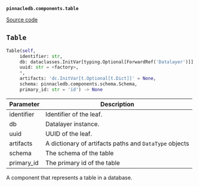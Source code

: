 **`pinnacledb.components.table`** 

[Source code](https://github.com/SuperDuperDB/pinnacledb/blob/main/pinnacledb/components/table.py)

## `Table` 

```python
Table(self,
     identifier: str,
     db: dataclasses.InitVar[typing.Optional[ForwardRef('Datalayer')]] = None,
     uuid: str = <factory>,
     *,
     artifacts: 'dc.InitVar[t.Optional[t.Dict]]' = None,
     schema: pinnacledb.components.schema.Schema,
     primary_id: str = 'id') -> None
```
| Parameter | Description |
|-----------|-------------|
| identifier | Identifier of the leaf. |
| db | Datalayer instance. |
| uuid | UUID of the leaf. |
| artifacts | A dictionary of artifacts paths and `DataType` objects |
| schema | The schema of the table |
| primary_id | The primary id of the table |

A component that represents a table in a database.

